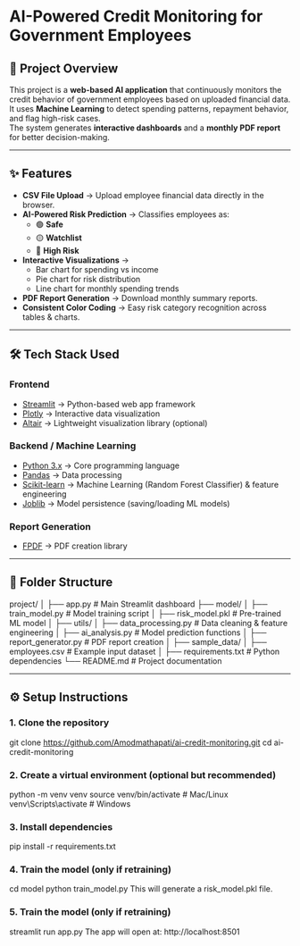 # AI-Powered Credit Monitoring for Government Employees

## 📌 Project Overview
This project is a **web-based AI application** that continuously monitors the credit behavior of government employees based on uploaded financial data.  
It uses **Machine Learning** to detect spending patterns, repayment behavior, and flag high-risk cases.  
The system generates **interactive dashboards** and a **monthly PDF report** for better decision-making.

---

## ✨ Features
- **CSV File Upload** → Upload employee financial data directly in the browser.
- **AI-Powered Risk Prediction** → Classifies employees as:
  - 🟢 **Safe**
  - 🟡 **Watchlist**
  - 🔴 **High Risk**
- **Interactive Visualizations** → 
  - Bar chart for spending vs income
  - Pie chart for risk distribution
  - Line chart for monthly spending trends
- **PDF Report Generation** → Download monthly summary reports.
- **Consistent Color Coding** → Easy risk category recognition across tables & charts.

---

## 🛠 Tech Stack Used

### **Frontend**
- [Streamlit](https://streamlit.io/) → Python-based web app framework
- [Plotly](https://plotly.com/python/) → Interactive data visualization
- [Altair](https://altair-viz.github.io/) → Lightweight visualization library (optional)

### **Backend / Machine Learning**
- [Python 3.x](https://www.python.org/) → Core programming language
- [Pandas](https://pandas.pydata.org/) → Data processing
- [Scikit-learn](https://scikit-learn.org/) → Machine Learning (Random Forest Classifier) & feature engineering
- [Joblib](https://joblib.readthedocs.io/) → Model persistence (saving/loading ML models)

### **Report Generation**
- [FPDF](https://pyfpdf.readthedocs.io/) → PDF creation library

---

## 📂 Folder Structure
project/
│
├── app.py                      # Main Streamlit dashboard
├── model/
│   ├── train_model.py           # Model training script
│   ├── risk_model.pkl           # Pre-trained ML model
│
├── utils/
│   ├── data_processing.py       # Data cleaning & feature engineering
│   ├── ai_analysis.py           # Model prediction functions
│   ├── report_generator.py      # PDF report creation
│
├── sample_data/
│   ├── employees.csv            # Example input dataset
│
├── requirements.txt             # Python dependencies
└── README.md                    # Project documentation


---

## ⚙️ Setup Instructions

### **1. Clone the repository**
git clone https://github.com/Amodmathapati/ai-credit-monitoring.git
cd ai-credit-monitoring

### **2. Create a virtual environment (optional but recommended)**
python -m venv venv
source venv/bin/activate   # Mac/Linux
venv\Scripts\activate      # Windows

### **3. Install dependencies**
pip install -r requirements.txt

### **4. Train the model (only if retraining)**
cd model
python train_model.py
This will generate a risk_model.pkl file.

### **5. Train the model (only if retraining)**
streamlit run app.py
The app will open at:
http://localhost:8501

